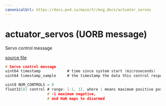 ```yaml
---
canonicalUrl: https://docs.px4.io/main/tr/msg_docs/actuator_servos
---
```


# actuator_servos (UORB message)

Servo control message

[source file](https://github.com/PX4/PX4-Autopilot/blob/release/1.13/msg/actuator_servos.msg)

```c
# Servo control message
uint64 timestamp            # time since system start (microseconds)
uint64 timestamp_sample     # the timestamp the data this control response is based on was sampled

uint8 NUM_CONTROLS = 8
float32[8] control # range: [-1, 1], where 1 means maximum positive position,
                   # -1 maximum negative,
                   # and NaN maps to disarmed

```

